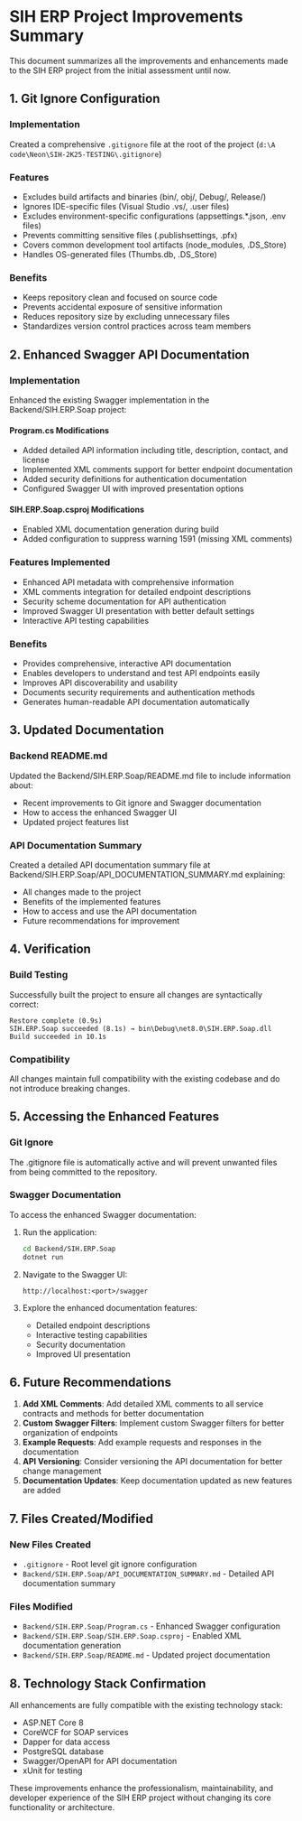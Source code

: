 # SIH ERP Project Improvements Summary

This document summarizes all the improvements and enhancements made to the SIH ERP project from the initial assessment until now.

## 1. Git Ignore Configuration

### Implementation
Created a comprehensive `.gitignore` file at the root of the project (`d:\A code\Neon\SIH-2K25-TESTING\.gitignore`)

### Features
- Excludes build artifacts and binaries (bin/, obj/, Debug/, Release/)
- Ignores IDE-specific files (Visual Studio .vs/, .user files)
- Excludes environment-specific configurations (appsettings.*.json, .env files)
- Prevents committing sensitive files (.publishsettings, .pfx)
- Covers common development tool artifacts (node_modules, .DS_Store)
- Handles OS-generated files (Thumbs.db, .DS_Store)

### Benefits
- Keeps repository clean and focused on source code
- Prevents accidental exposure of sensitive information
- Reduces repository size by excluding unnecessary files
- Standardizes version control practices across team members

## 2. Enhanced Swagger API Documentation

### Implementation
Enhanced the existing Swagger implementation in the Backend/SIH.ERP.Soap project:

#### Program.cs Modifications
- Added detailed API information including title, description, contact, and license
- Implemented XML comments support for better endpoint documentation
- Added security definitions for authentication documentation
- Configured Swagger UI with improved presentation options

#### SIH.ERP.Soap.csproj Modifications
- Enabled XML documentation generation during build
- Added configuration to suppress warning 1591 (missing XML comments)

### Features Implemented
- Enhanced API metadata with comprehensive information
- XML comments integration for detailed endpoint descriptions
- Security scheme documentation for API authentication
- Improved Swagger UI presentation with better default settings
- Interactive API testing capabilities

### Benefits
- Provides comprehensive, interactive API documentation
- Enables developers to understand and test API endpoints easily
- Improves API discoverability and usability
- Documents security requirements and authentication methods
- Generates human-readable API documentation automatically

## 3. Updated Documentation

### Backend README.md
Updated the Backend/SIH.ERP.Soap/README.md file to include information about:
- Recent improvements to Git ignore and Swagger documentation
- How to access the enhanced Swagger UI
- Updated project features list

### API Documentation Summary
Created a detailed API documentation summary file at Backend/SIH.ERP.Soap/API_DOCUMENTATION_SUMMARY.md explaining:
- All changes made to the project
- Benefits of the implemented features
- How to access and use the API documentation
- Future recommendations for improvement

## 4. Verification

### Build Testing
Successfully built the project to ensure all changes are syntactically correct:
```
Restore complete (0.9s)
SIH.ERP.Soap succeeded (8.1s) → bin\Debug\net8.0\SIH.ERP.Soap.dll
Build succeeded in 10.1s
```

### Compatibility
All changes maintain full compatibility with the existing codebase and do not introduce breaking changes.

## 5. Accessing the Enhanced Features

### Git Ignore
The .gitignore file is automatically active and will prevent unwanted files from being committed to the repository.

### Swagger Documentation
To access the enhanced Swagger documentation:

1. Run the application:
   ```bash
   cd Backend/SIH.ERP.Soap
   dotnet run
   ```

2. Navigate to the Swagger UI:
   ```
   http://localhost:<port>/swagger
   ```

3. Explore the enhanced documentation features:
   - Detailed endpoint descriptions
   - Interactive testing capabilities
   - Security documentation
   - Improved UI presentation

## 6. Future Recommendations

1. **Add XML Comments**: Add detailed XML comments to all service contracts and methods for better documentation
2. **Custom Swagger Filters**: Implement custom Swagger filters for better organization of endpoints
3. **Example Requests**: Add example requests and responses in the documentation
4. **API Versioning**: Consider versioning the API documentation for better change management
5. **Documentation Updates**: Keep documentation updated as new features are added

## 7. Files Created/Modified

### New Files Created
- `.gitignore` - Root level git ignore configuration
- `Backend/SIH.ERP.Soap/API_DOCUMENTATION_SUMMARY.md` - Detailed API documentation summary

### Files Modified
- `Backend/SIH.ERP.Soap/Program.cs` - Enhanced Swagger configuration
- `Backend/SIH.ERP.Soap/SIH.ERP.Soap.csproj` - Enabled XML documentation generation
- `Backend/SIH.ERP.Soap/README.md` - Updated project documentation

## 8. Technology Stack Confirmation

All enhancements are fully compatible with the existing technology stack:
- ASP.NET Core 8
- CoreWCF for SOAP services
- Dapper for data access
- PostgreSQL database
- Swagger/OpenAPI for API documentation
- xUnit for testing

These improvements enhance the professionalism, maintainability, and developer experience of the SIH ERP project without changing its core functionality or architecture.